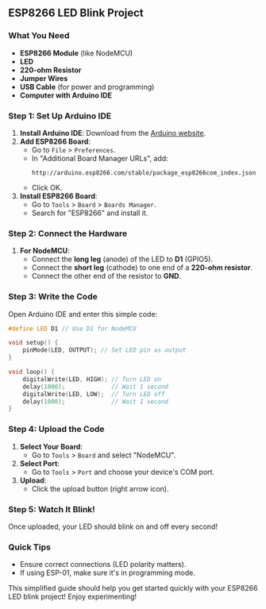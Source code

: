##  ESP8266 LED Blink Project

### What You Need
- **ESP8266 Module** (like NodeMCU)
- **LED**
- **220-ohm Resistor**
- **Jumper Wires**
- **USB Cable** (for power and programming)
- **Computer with Arduino IDE**

### Step 1: Set Up Arduino IDE
1. **Install Arduino IDE**: Download from the [Arduino website](https://www.arduino.cc/en/software).
2. **Add ESP8266 Board**:
   - Go to `File` > `Preferences`.
   - In "Additional Board Manager URLs", add:
     ```
     http://arduino.esp8266.com/stable/package_esp8266com_index.json
     ```
   - Click OK.
3. **Install ESP8266 Board**:
   - Go to `Tools` > `Board` > `Boards Manager`.
   - Search for "ESP8266" and install it.

### Step 2: Connect the Hardware
1. **For NodeMCU**:
   - Connect the **long leg** (anode) of the LED to **D1** (GPIO5).
   - Connect the **short leg** (cathode) to one end of a **220-ohm resistor**.
   - Connect the other end of the resistor to **GND**.

### Step 3: Write the Code
Open Arduino IDE and enter this simple code:

```cpp
#define LED D1 // Use D1 for NodeMCU

void setup() {
    pinMode(LED, OUTPUT); // Set LED pin as output
}

void loop() {
    digitalWrite(LED, HIGH); // Turn LED on
    delay(1000);             // Wait 1 second
    digitalWrite(LED, LOW);  // Turn LED off
    delay(1000);             // Wait 1 second
}
```

### Step 4: Upload the Code
1. **Select Your Board**:
   - Go to `Tools` > `Board` and select "NodeMCU".
2. **Select Port**:
   - Go to `Tools` > `Port` and choose your device's COM port.
3. **Upload**:
   - Click the upload button (right arrow icon).

### Step 5: Watch It Blink!
Once uploaded, your LED should blink on and off every second!

### Quick Tips
- Ensure correct connections (LED polarity matters).
- If using ESP-01, make sure it's in programming mode.

This simplified guide should help you get started quickly with your ESP8266 LED blink project! Enjoy experimenting!
